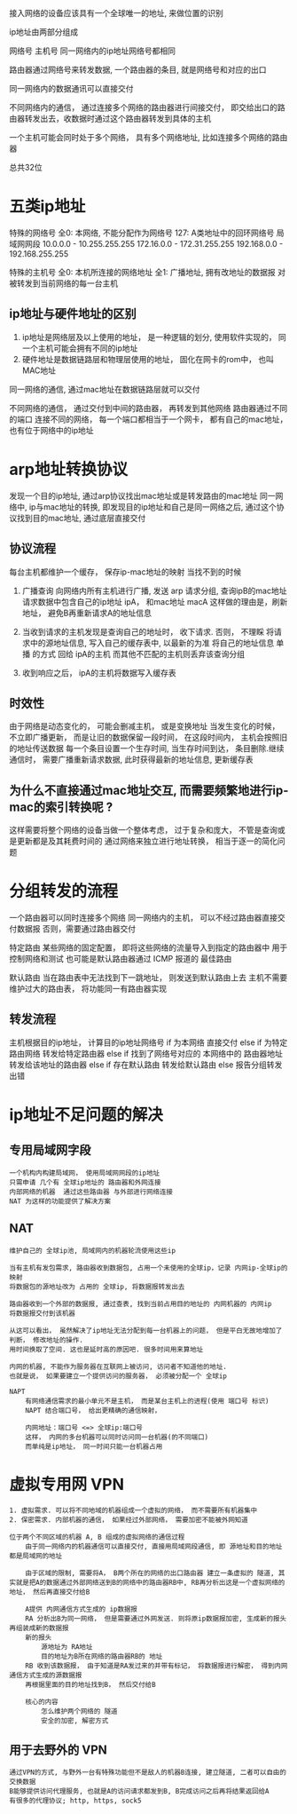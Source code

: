 接入网络的设备应该具有一个全球唯一的地址, 来做位置的识别

ip地址由两部分组成

网络号 主机号
同一网络内的ip地址网络号都相同

路由器通过网络号来转发数据, 一个路由器的条目, 就是网络号和对应的出口

同一网络内的数据通讯可以直接交付

不同网络内的通信， 通过连接多个网络的路由器进行间接交付， 即交给出口的路由器转发出去，收数据时通过这个路由器转发到具体的主机

一个主机可能会同时处于多个网络， 具有多个网络地址, 比如连接多个网络的路由器

总共32位
# 五类ip地址
特殊的网络号
    全0: 本网络, 不能分配作为网络号
    127: A类地址中的回环网络号
    局域网网段
        10.0.0.0 - 10.255.255.255
        172.16.0.0 - 172.31.255.255
        192.168.0.0 - 192.168.255.255

特殊的主机号
    全0: 本机所连接的网络地址
    全1: 广播地址, 拥有改地址的数据报 对被转发到当前网络的每一台主机


## ip地址与硬件地址的区别
1. ip地址是网络层及以上使用的地址， 是一种逻辑的划分, 使用软件实现的， 同一个主机可能会拥有不同的ip地址
2. 硬件地址是数据链路层和物理层使用的地址， 固化在网卡的rom中， 也叫MAC地址

同一网络的通信, 通过mac地址在数据链路层就可以交付

不同网络的通信， 通过交付到中间的路由器， 再转发到其他网络
路由器通过不同的端口 连接不同的网络， 每一个端口都相当于一个网卡， 都有自己的mac地址， 也有位于网络中的ip地址

# arp地址转换协议

发现一个目的ip地址, 通过arp协议找出mac地址或是转发路由的mac地址
同一网络中, ip与mac地址的转换, 即发现目的ip地址和自己是同一网络之后, 通过这个协议找到目的mac地址, 通过底层直接交付

## 协议流程
每台主机都维护一个缓存， 保存ip-mac地址的映射
当找不到的时候

1. 广播查询
    向网络内所有主机进行广播, 发送 arp 请求分组, 查询ipB的mac地址
    请求数据中包含自己的ip地址 ipA， 和mac地址 macA
    这样做的理由是，刷新地址， 避免B再重新请求A的地址信息

2. 当收到请求的主机发现是查询自己的地址时， 收下请求. 否则， 不理睬
    将请求中的源地址信息, 写入自己的缓存表中, 以最新的为准
    将自己的地址信息 单播 的方式 回给 ipA的主机
    而其他不匹配的主机则丢弃该查询分组

3. 收到响应之后， ipA的主机将数据写入缓存表

## 时效性
由于网络是动态变化的， 可能会删减主机， 或是变换地址
当发生变化的时候， 不立即广播更新， 而是让旧的数据保留一段时间， 在这段时间内， 主机会按照旧的地址传送数据
每一个条目设置一个生存时间, 当生存时间到达， 条目删除.继续通信时， 需要广播重新请求数据, 此时获得最新的地址信息, 更新缓存表


## 为什么不直接通过mac地址交互, 而需要频繁地进行ip-mac的索引转换呢 ?

这样需要将整个网络的设备当做一个整体考虑， 过于复杂和庞大， 不管是查询或是更新都是及其耗费时间的
通过网络来独立进行地址转换， 相当于逐一的简化问题

# 分组转发的流程

一个路由器可以同时连接多个网络
同一网络内的主机， 可以不经过路由器直接交付数据报
否则，需要通过路由器交付

特定路由
    某些网络的固定配置， 即将这些网络的流量导入到指定的路由器中
    用于控制网络和测试
    也可能是默认路由器通过 ICMP 报道的 最佳路由

默认路由
    当在路由表中无法找到下一跳地址， 则发送到默认路由上去
    主机不需要维护过大的路由表， 将功能同一有路由器实现

## 转发流程
主机根据目的ip地址， 计算目的ip地址网络号
    if 为本网络
        直接交付
    else if 为特定路由网络
        转发给特定路由器
    else if 找到了网络号对应的 本网络中的 路由器地址
        转发给该地址的路由器
    else if 存在默认路由
        转发给默认路由
    else
        报告分组转发出错

# ip地址不足问题的解决

## 专用局域网字段
    一个机构内构建局域网， 使用局域网网段的ip地址
    只需申请 几个有 全球ip地址的 路由器和外网连接
    内部网络的机器  通过这些路由器 与外部进行网络连接
    NAT 为这样的功能提供了解决方案

## NAT
    维护自己的 全球ip池, 局域网内的机器轮流使用这些ip

    当有主机有发包需求, 路由器收到数据包, 占用一个未使用的全球ip，记录 内网ip-全球ip的映射
    将数据包的源地址改为 占用的 全球ip, 将数据报转发出去

    路由器收到一个外部的数据报, 通过查表, 找到当前占用目的地址的 内网机器的 内网ip
    将数据报交付到该机器

    从这可以看出， 虽然解决了ip地址无法分配到每一台机器上的问题， 但是平白无故地增加了 判断， 修改地址的操作.
    用时间换取了空间. 这也是延时高的原因吧. 很多时间用来算地址

    内网的机器, 不能作为服务器在互联网上被访问, 访问者不知道他的地址. 
    也就是说， 如果要建立一个提供访问的服务器， 必须被分配一个 全球ip

    NAPT
        有网络通信需求的最小单元不是主机， 而是某台主机上的进程(使用 端口号 标识)
        NAPT 结合端口号， 给出更精确的通信映射，

        内网地址：端口号 <=> 全球ip:端口号
        这样， 内网的多台机器可以同时访问同一台机器(的不同端口)
        而单纯是ip地址， 同一时间只能一台机器占用


# 虚拟专用网 VPN
    1. 虚拟需求. 可以将不同地域的机器组成一个虚拟的网络， 而不需要所有机器集中
    2. 保密需求. 内部机器的通信， 如果经过外部网络， 需要加密不能被外网知道

    位于两个不同区域的机器 A, B 组成的虚拟网络的通信过程
        由于同一网络内的机器通信可以直接交付, 直接用局域网段通信, 即 源地址和目的地址都是局域网的地址

        由于区域的限制, 需要将A， B两个所在的网络的出口路由器 建立一条虚拟的 隧道, 其实就是把A的数据通过外部网络送到B的网络中的路由器RB中, RB再分析出这是一个虚拟网络的地址， 然后再直接交付给B

        A提供 内网通信方式生成的 ip数据报
        RA 分析出B为同一网络， 但是需要通过外网发送. 则将原ip数据报加密, 生成新的报头 再组装成新的数据报
        新的报头
            源地址为 RA地址
            目的地址为B所在网络的路由器RB的 地址
        RB 收到该数据报， 由于知道是RA发过来的并带有标记， 将数据报进行解密， 得到内网通信方式生成的源数据报
        再根据里面的目的地址找到B， 然后交付给B

        核心的内容
            怎么维护两个网络的 隧道
            安全的加密, 解密方式

## 用于去野外的 VPN
    通过VPN的方式, 与野外一台有特殊功能但不是敌人的机器B连接, 建立隧道, 二者可以自由的交换数据
    B能够提供访问代理服务, 也就是A的访问请求都发到B, B完成访问之后再将结果返回给A
    有很多的代理协议; http, https, sock5
